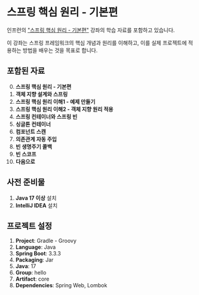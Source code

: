 # 스프링 핵심 원리 - 기본편

인프런의 ["스프링 핵심 원리 - 기본편"](https://www.inflearn.com/course/%EC%8A%A4%ED%94%84%EB%A7%81-%ED%95%B5%EC%8B%AC-%EC%9B%90%EB%A6%AC-%EA%B8%B0%EB%B3%B8%ED%8E%B8) 강좌의 학습 자료를 포함하고 있습니다. 

이 강좌는 스프링 프레임워크의 핵심 개념과 원리를 이해하고, 이를 실제 프로젝트에 적용하는 방법을 배우는 것을 목표로 합니다.

## 포함된 자료

0. **스프링 핵심 원리 - 기본편**
1. **객체 지향 설계와 스프링**
2. **스프링 핵심 원리 이해1 - 예제 만들기**
3. **스프링 핵심 원리 이해2 - 객체 지향 원리 적용**
4. **스프링 컨테이너와 스프링 빈**
5. **싱글톤 컨테이너**
6. **컴포넌트 스캔**
7. **의존관계 자동 주입**
8. **빈 생명주기 콜백**
9. **빈 스코프**
10. **다음으로**

## 사전 준비물

1. **Java 17 이상** 설치
2. **IntelliJ IDEA** 설치

## 프로젝트 설정

1. **Project**: Gradle - Groovy
2. **Language**: Java
3. **Spring Boot**: 3.3.3
4. **Packaging**: Jar
5. **Java**: 17
6. **Group**: hello
7. **Artifact**: core
8. **Dependencies**: Spring Web, Lombok
